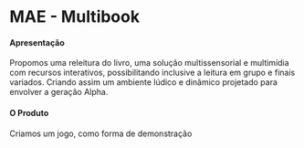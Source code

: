 # MAE - Multibook


#### Apresentação 

Propomos uma releitura do livro, uma solução multissensorial e multimídia com recursos interativos, possibilitando inclusive a leitura em grupo e finais variados.
Criando assim um ambiente lúdico e dinâmico projetado para envolver a geração Alpha.

#### O Produto

Criamos um jogo, como forma de demonstração
